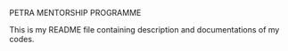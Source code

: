 PETRA MENTORSHIP PROGRAMME

This is my README file containing description and documentations of my codes.